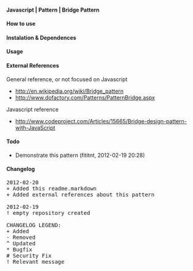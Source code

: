 #### Javascript | Pattern | Bridge Pattern


#### How to use

#### Instalation & Dependences

#### Usage

#### External References

General reference, or not focused on Javascript
- http://en.wikipedia.org/wiki/Bridge_pattern
- http://www.dofactory.com/Patterns/PatternBridge.aspx

Javascript reference
- http://www.codeproject.com/Articles/15665/Bridge-design-pattern-with-JavaScript

#### Todo
- Demonstrate this pattern (fititnt, 2012-02-19 20:28)

#### Changelog
<pre>
2012-02-20
+ Added this readme.markdown
+ Added external references about this pattern

2012-02-19
! empty repository created

CHANGELOG LEGEND:
+ Added
- Removed
^ Updated
* Bugfix
# Security Fix
! Relevant message
</pre>